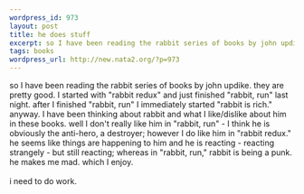 ```yaml
--- 
wordpress_id: 973
layout: post
title: he does stuff
excerpt: so I have been reading the rabbit series of books by john updike. they are pretty good. I started with "rabbit redux" and just finished "rabbit, run" last night. after I finished "rabbit, run" I immediately started "rabbit is rich." anyway. I have been thinking about rabbit and what I like/dislike about him in these books. well I don't really like him in "rabbit, run" - I think he is obviously t...
tags: books
wordpress_url: http://new.nata2.org/?p=973
---
```

so I have been reading the rabbit series of books by john updike. they are pretty good. I started with "rabbit redux" and just finished "rabbit, run" last night. after I finished "rabbit, run" I immediately started "rabbit is rich." anyway. I have been thinking about rabbit and what I like/dislike about him in these books. well I don't really like him in "rabbit, run" - I think he is obviously the anti-hero, a destroyer; however I do like him in "rabbit redux." he seems like things are happening to him and he is reacting - reacting strangely - but still reacting; whereas in "rabbit, run," rabbit is being a punk. he makes me mad. which I enjoy.<br>
<br>
i need to do work.

